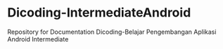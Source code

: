 # Dicoding-IntermediateAndroid
Repository for Documentation Dicoding-Belajar Pengembangan Aplikasi Android Intermediate
